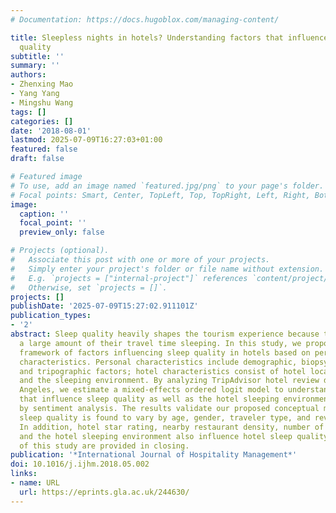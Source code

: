 ```yaml
---
# Documentation: https://docs.hugoblox.com/managing-content/

title: Sleepless nights in hotels? Understanding factors that influence hotel sleep
  quality
subtitle: ''
summary: ''
authors:
- Zhenxing Mao
- Yang Yang
- Mingshu Wang
tags: []
categories: []
date: '2018-08-01'
lastmod: 2025-07-09T16:27:03+01:00
featured: false
draft: false

# Featured image
# To use, add an image named `featured.jpg/png` to your page's folder.
# Focal points: Smart, Center, TopLeft, Top, TopRight, Left, Right, BottomLeft, Bottom, BottomRight.
image:
  caption: ''
  focal_point: ''
  preview_only: false

# Projects (optional).
#   Associate this post with one or more of your projects.
#   Simply enter your project's folder or file name without extension.
#   E.g. `projects = ["internal-project"]` references `content/project/deep-learning/index.md`.
#   Otherwise, set `projects = []`.
projects: []
publishDate: '2025-07-09T15:27:02.911101Z'
publication_types:
- '2'
abstract: Sleep quality heavily shapes the tourism experience because tourists spend
  a large amount of their travel time sleeping. In this study, we propose a conceptual
  framework of factors influencing sleep quality in hotels based on personal and hotel
  characteristics. Personal characteristics include demographic, biopsychosocial,
  and tripographic factors; hotel characteristics consist of hotel location, facilities,
  and the sleeping environment. By analyzing TripAdvisor hotel review data in Los
  Angeles, we estimate a mixed-effects ordered logit model to understand the factors
  that influence sleep quality as well as the hotel sleeping environment as indicated
  by sentiment analysis. The results validate our proposed conceptual model. Hotel
  sleep quality is found to vary by age, gender, traveler type, and review experience.
  In addition, hotel star rating, nearby restaurant density, number of hotel floors,
  and the hotel sleeping environment also influence hotel sleep quality. Implications
  of this study are provided in closing.
publication: '*International Journal of Hospitality Management*'
doi: 10.1016/j.ijhm.2018.05.002
links:
- name: URL
  url: https://eprints.gla.ac.uk/244630/
---
```

